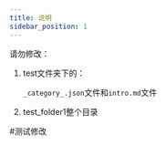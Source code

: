 ```yaml
---
title: 说明
sidebar_position: 1
---
```


请勿修改：

1. test文件夹下的：

   `_category_.json`文件和`intro.md`文件

2. test_folder1整个目录

#测试修改